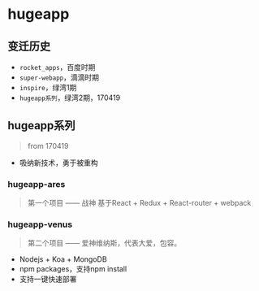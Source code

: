 # hugeapp

## 变迁历史
* `rocket_apps`，百度时期
* `super-webapp`，滴滴时期
* `inspire`，绿湾1期
* `hugeapp系列`，绿湾2期，170419


## hugeapp系列
> from 170419

* 吸纳新技术，勇于被重构


### hugeapp-ares
> 第一个项目 —— 战神
基于React + Redux + React-router + webpack


### hugeapp-venus
> 第二个项目 —— 爱神维纳斯，代表大爱，包容。

* Nodejs + Koa + MongoDB
* npm packages，支持npm install
* 支持一键快速部署



